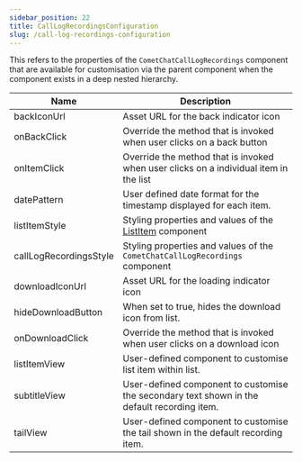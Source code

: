 ```yaml
---
sidebar_position: 22
title: CallLogRecordingsConfiguration
slug: /call-log-recordings-configuration
---
```


This refers to the properties of the `CometChatCallLogRecordings` component that are available for customisation via the parent component when the component exists in a deep nested hierarchy.

| Name | Description | 
| ---- | ---- | 
| backIconUrl | Asset URL for the back indicator icon | 
| onBackClick | Override the method that is invoked when user clicks on a back button | 
| onItemClick | Override the method that is invoked when user clicks on a individual item in the list | 
| datePattern | User defined date format for the timestamp displayed for each item. | 
| listItemStyle | Styling properties and values of the [ListItem](/web-elements/list-item) component | 
| callLogRecordingsStyle | Styling properties and values of the `CometChatCallLogRecordings` component | 
| downloadIconUrl | Asset URL for the loading indicator icon | 
| hideDownloadButton | When set to true, hides the download icon from list. | 
| onDownloadClick | Override the method that is invoked when user clicks on a download icon | 
| listItemView | User-defined component to customise list item within list. | 
| subtitleView | User-defined component to customise the secondary text shown in the default recording item. | 
| tailView | User-defined component to customise the tail shown in the default recording item. | 
